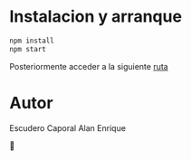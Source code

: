 # Instalacion y arranque

```bash
npm install
npm start
```

Posteriormente acceder a la siguiente [ruta](http://localhost:3000/)

# Autor

Escudero Caporal Alan Enrique

:fox_face: